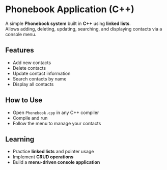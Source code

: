 #  Phonebook Application (C++)

A simple **Phonebook system** built in **C++** using **linked lists**.  
Allows adding, deleting, updating, searching, and displaying contacts via a console menu.

## Features
- Add new contacts
- Delete contacts
- Update contact information
- Search contacts by name
- Display all contacts

## How to Use
- Open `Phonebook.cpp` in any C++ compiler
- Compile and run
- Follow the menu to manage your contacts

## Learning
- Practice **linked lists** and pointer usage
- Implement **CRUD operations**
- Build a **menu-driven console application**
